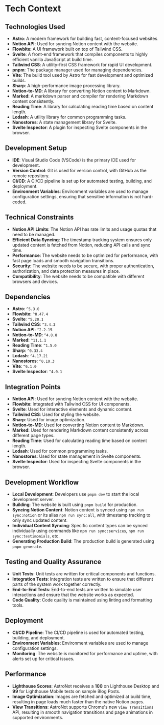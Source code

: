 # Tech Context

## Technologies Used
- **Astro**: A modern framework for building fast, content-focused websites.
- **Notion API**: Used for syncing Notion content with the website.
- **Flowbite**: A UI framework built on top of Tailwind CSS.
- **Svelte**: A front-end framework that compiles components to highly efficient vanilla JavaScript at build time.
- **Tailwind CSS**: A utility-first CSS framework for rapid UI development.
- **pnpm**: The package manager used for managing dependencies.
- **Vite**: The build tool used by Astro for fast development and optimized builds.
- **Sharp**: A high-performance image processing library.
- **Notion-to-MD**: A library for converting Notion content to Markdown.
- **Marked**: A markdown parser and compiler for rendering Markdown content consistently.
- **Reading Time**: A library for calculating reading time based on content length.
- **Lodash**: A utility library for common programming tasks.
- **Nanostores**: A state management library for Svelte.
- **Svelte Inspector**: A plugin for inspecting Svelte components in the browser.

## Development Setup
- **IDE**: Visual Studio Code (VSCode) is the primary IDE used for development.
- **Version Control**: Git is used for version control, with GitHub as the remote repository.
- **CI/CD**: A CI/CD pipeline is set up for automated testing, building, and deployment.
- **Environment Variables**: Environment variables are used to manage configuration settings, ensuring that sensitive information is not hard-coded.

## Technical Constraints
- **Notion API Limits**: The Notion API has rate limits and usage quotas that need to be managed.
- **Efficient Data Syncing**: The timestamp tracking system ensures only updated content is fetched from Notion, reducing API calls and sync time.
- **Performance**: The website needs to be optimized for performance, with fast page loads and smooth navigation transitions.
- **Security**: The website needs to be secure, with proper authentication, authorization, and data protection measures in place.
- **Compatibility**: The website needs to be compatible with different browsers and devices.

## Dependencies
- **Astro**: `^5.3.0`
- **Flowbite**: `^0.47.4`
- **Svelte**: `^5.20.1`
- **Tailwind CSS**: `^3.4.3`
- **Notion API**: `^2.2.15`
- **Notion-to-MD**: `^4.0.8`
- **Marked**: `^11.1.1`
- **Reading Time**: `^1.5.0`
- **Sharp**: `^0.33.4`
- **Lodash**: `^4.17.21`
- **Nanostores**: `^0.10.3`
- **Vite**: `^6.1.0`
- **Svelte Inspector**: `^4.0.1`

## Integration Points
- **Notion API**: Used for syncing Notion content with the website.
- **Flowbite**: Integrated with Tailwind CSS for UI components.
- **Svelte**: Used for interactive elements and dynamic content.
- **Tailwind CSS**: Used for styling the website.
- **Sharp**: Used for image optimization.
- **Notion-to-MD**: Used for converting Notion content to Markdown.
- **Marked**: Used for rendering Markdown content consistently across different page types.
- **Reading Time**: Used for calculating reading time based on content length.
- **Lodash**: Used for common programming tasks.
- **Nanostores**: Used for state management in Svelte components.
- **Svelte Inspector**: Used for inspecting Svelte components in the browser.

## Development Workflow
- **Local Development**: Developers use `pnpm dev` to start the local development server.
- **Building**: The website is built using `pnpm build` for production.
- **Syncing Notion Content**: Notion content is synced using `npm run sync:notion` or its alias `npm run sync:all`, with timestamp tracking to only sync updated content.
- **Individual Content Syncing**: Specific content types can be synced individually using commands like `npm run sync:services`, `npm run sync:testimonials`, etc.
- **Generating Production Build**: The production build is generated using `pnpm generate`.

## Testing and Quality Assurance
- **Unit Tests**: Unit tests are written for critical components and functions.
- **Integration Tests**: Integration tests are written to ensure that different parts of the system work together correctly.
- **End-to-End Tests**: End-to-end tests are written to simulate user interactions and ensure that the website works as expected.
- **Code Quality**: Code quality is maintained using linting and formatting tools.

## Deployment
- **CI/CD Pipeline**: The CI/CD pipeline is used for automated testing, building, and deployment.
- **Environment Variables**: Environment variables are used to manage configuration settings.
- **Monitoring**: The website is monitored for performance and uptime, with alerts set up for critical issues.

## Performance
- **Lighthouse Scores**: AstroNot receives a **100** on Lighthouse Desktop and **99** for Lighthouse Mobile tests on sample Blog Posts.
- **Image Optimization**: Images are fetched and optimized at build time, resulting in page loads much faster than the native Notion pages.
- **View Transitions**: AstroNot supports Chrome's new `View Transitions` API, resulting in smooth navigation transitions and page animations in supported environments.
